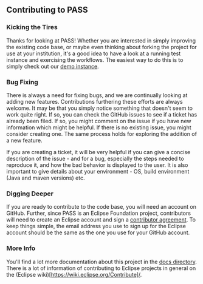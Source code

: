 ## Contributing to PASS

### Kicking the Tires

Thanks for looking at PASS! Whether you are interested in simply improving the existing code base, or maybe even thinking about forking the project for use at your institution, it's a good idea to have a look at a running test instance and exercising the workflows. The easiest way to do this is to simply check out our [demo instance](https://demo.eclipse-pass.org/ ).

### Bug Fixing

There is always a need for fixing bugs, and we are continually looking at adding new features. Contributions furthering these efforts are always welcome. It may be that you simply notice something that doesn't seem to work quite right. If so, you can check the GitHub issues to see if a ticket has already been filed. If so, you might comment on the issue if you have new information which might be helpful. If there is no existing issue, you might consider creating one. The same process holds for exploring the addition of a new feature.

If you are creating a ticket, it will be very helpful if you can give a concise description of the issue - and for a bug, especially the steps needed to reproduce it, and how the bad behavior is displayed to the user. It is also important to give details about your environment - OS, build environment (Java and maven versions) etc.

### Digging Deeper

If you are ready to contribute to the code base, you will need an account on GitHub.  Further, since PASS is an Eclipse Foundation project, contributors will need to create an Eclipse account and sign a [contributor agreement](https://accounts.eclipse.org/user/eca). To keep things simple, the email address you use to sign up for the Eclipse account should be the same as the one you use for your GitHub account. 

### More Info

You'll find a lot more documentation about this project in the [docs directory](https://github.com/eclipse-pass/main/tree/main/docs). There is a lot of information of contributing to Eclipse projects in general on the (Eclipse wiki)[https://wiki.eclipse.org/Contribute]/.